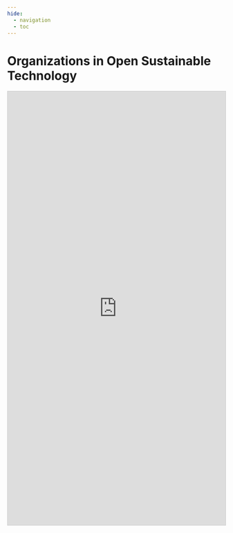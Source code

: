 ```yaml
---
hide:
  - navigation
  - toc
---
```


<!--lint ignore awesome-toc awesome-contributing awesome-badge -->
# Organizations in Open Sustainable Technology


<iframe class="airtable-embed" src="https://airtable.com/embed/shrBuNq6VkQQDzB36?backgroundColor=transparent" frameborder="0" onmousewheel="" width="100%" height="1000" style="background: transparent; border: 1px solid #ccc;"></iframe>


